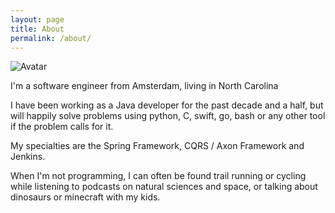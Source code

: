 ```yaml
---
layout: page
title: About
permalink: /about/
---
```


![Avatar](https://avatars0.githubusercontent.com/u/6178351?s=400)

I'm a software engineer from Amsterdam, living in North Carolina 

I have been working as a Java developer for the past decade and a half, but will happily solve problems using python, 
C, swift, go, bash or any other tool if the problem calls for it. 

My specialties are the Spring Framework, CQRS / Axon Framework and Jenkins. 

When I'm not programming, I can often be found trail running or cycling while listening to podcasts on natural 
sciences and space, or talking about dinosaurs or minecraft with my kids. 

